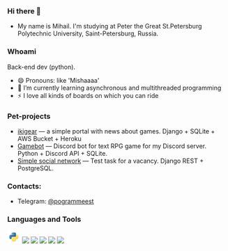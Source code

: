 

### Hi there 👋

- My name is Mihail. I'm studying at Peter the Great St.Petersburg Polytechnic University, Saint-Petersburg, Russia.

### Whoami

Back-end dev (python).

- 😄 Pronouns: like 'Mishaaaa'
- 🌱 I’m currently learning asynchronous and multithreaded programming
- ⚡ I love all kinds of boards on which you can ride 


### Pet-projects

- [ikigear](https://github.com/pogrammeest/ikigear) — a simple portal with news about games. Django + SQLite + AWS Bucket + Heroku
- [Gamebot](https://github.com/pogrammeest/Bot_for_Empire) — Discord bot for text RPG game for my Discord server. Python + Discord API + SQLite.
- [Simple social network](https://github.com/pogrammeest/wbTech) — Test task for a vacancy. Django REST + PostgreSQL.

### Contacts:

- Telegram: [@pogrammeest](https://t.me/pogrammeest)

### Languages and Tools 

[<code><img height="30" src="https://raw.githubusercontent.com/github/explore/80688e429a7d4ef2fca1e82350fe8e3517d3494d/topics/python/python.png"></code>](https://www.python.org)
[<code><img height="30" src="https://user-images.githubusercontent.com/34314541/150585124-8460f18a-9252-4e72-b44e-47b66c95bd74.png"></code>](https://www.djangoproject.com)
[<code><img height="30" src="https://user-images.githubusercontent.com/34314541/150592066-edb00215-4cc3-4da7-8ee9-059160046907.png"></code>](https://www.postgresql.org)
[<code><img height="30" src="https://avatars.githubusercontent.com/u/319983?s=48&v=4"></code>](https://www.docker.com)
[<code><img height="30" src="https://new.nightdeveloper.net/wp-content/uploads/2017/02/celery_512-512x400.png"></code>](https://docs.celeryq.dev/)
[<code><img height="30" src="https://fastapi.tiangolo.com/img/icon-white.svg"></code>](https://fastapi.tiangolo.com/)

<!--[<code><img height="30" src="https://cdn-icons-png.flaticon.com/512/6132/6132221.png"></code>]

### Contact me

- [Telegram](https://t.me/pog_est)
- [Email](mailto:mishpzr@yandex.ru)

### GitHub stats
<p align="center">
	<img height=155 src="https://github-readme-stats.vercel.app/api?username=pogrammeest&show_icons=true&hide=contribs,issues&bg_color=45,ADBFD0,79868F&title_color=000&text_color=000&border_color=000&icon_color=000&count_private=true&include_all_commits=true" alt="pogrammeest"/> 
	<img height=155 src="https://github-readme-stats.vercel.app/api/top-langs/?username=pogrammeest&count_private=true&langs_count=10&exclude_repo=OUR-fistr-tears-in-Unity&bg_color=45,ADBFD0,79868F&title_color=000&text_color=000&border_color=000&icon_color=000&layout=compact&include_all_commits=true" alt="pogrammeest"/>
</p>

<!--
**pogrammeest/pogrammeest** is a ✨ _special_ ✨ repository because its `README.md` (this file) appears on your GitHub profile.

Here are some ideas to get you started:

- 🔭 I’m currently working on ...
- 🌱 I’m currently learning ...
- 👯 I’m looking to collaborate on ...
- 🤔 I’m looking for help with ...
- 💬 Ask me about ...
- 📫 How to reach me: ...
- 😄 Pronouns: ...
- ⚡ Fun fact: ...
-->
